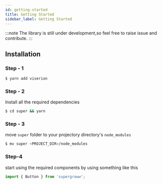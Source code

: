 ```yaml
---
id: getting-started
title: Getting Started
sidebar_label: Getting Started
---
```



:::note
The library is still under development,so feel free to raise issue and contribute.
:::

## Installation

### Step - 1
```bash
$ yarn add viserion
```

### Step - 2
Install all the required dependencies
```bash
$ cd super && yarn
```
### Step - 3
move `super` folder to your projectory directory's `node_modules`
```bash
$ mv super <PROJECT_DIR>/node_modules
```

### Step-4
start using the required components by using something like this
```jsx
import { Button } from 'supergroww';

```
